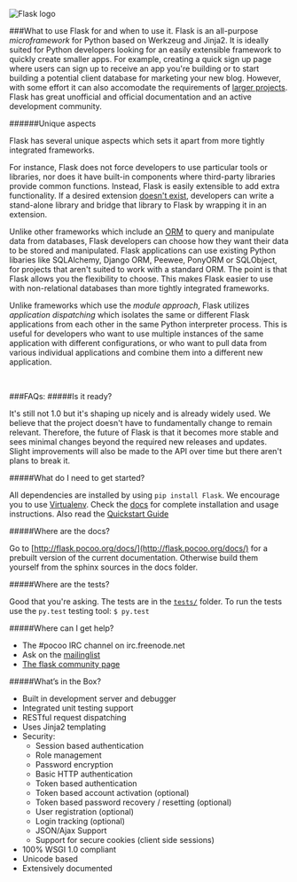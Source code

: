 
![Flask logo](http://flask.pocoo.org/static/logo/flask.svg)



###What to use Flask for and when to use it.
Flask is an all-purpose *microframework* for Python based on Werkzeug and Jinja2. It is ideally suited for Python developers looking for an easily extensible framework to quickly create smaller apps. For example, creating a quick sign up page where users can sign up to receive an app you're building or to start building a potential client database for marketing your new blog. However, with some effort it can also accomodate the requirements of [larger projects](https://github.com/mitsuhiko/flask/wiki/Large-app-how-to). Flask has great unofficial and official documentation and an active development community. 

######Unique aspects 

Flask has several unique aspects which sets it apart from more tightly integrated frameworks. 

For instance, Flask does not force developers to use particular tools or libraries, nor does it have built-in components where third-party libraries provide common functions. Instead, Flask is easily extensible to add extra functionality. If a desired extension [doesn't exist](http://flask.pocoo.org/extensions/), developers can write a stand-alone library and bridge that library to Flask by wrapping it in an extension.  
 
Unlike other frameworks which include an [ORM](https://en.wikipedia.org/wiki/Object-relational_mapping) to query and manipulate data from databases, Flask developers can choose how they want their data to be stored and manipulated. Flask applications can use existing Python libaries like SQLAlchemy, Django ORM, Peewee, PonyORM or SQLObject, for projects that aren't suited to work with a standard ORM. The point is that Flask allows you the flexibility to choose. This makes Flask easier to use with non-relational databases than more tightly integrated frameworks. 

Unlike frameworks which use the *module approach*, Flask utilizes *application dispatching* which isolates the same or different Flask applications from each other in the same Python interpreter process. This is useful for developers who want to use multiple instances of the same application with different configurations, or who want to pull data from various individual applications and combine them into a different new application. 

<br>

###FAQs:
#####Is it ready?

It's still not 1.0 but it's shaping up nicely and is already widely used. We believe that the project doesn't have to fundamentally change to remain relevant. Therefore, the future of Flask is that it becomes more stable and sees minimal changes beyond the required new releases and updates. Slight improvements will also be made to the API over time but there aren't plans to break it.
 
#####What do I need to get started?

 All dependencies are installed by using `pip install Flask`. We encourage you to use [Virtualenv](https://virtualenv.pypa.io/en/latest/). Check the [docs](flask.pocoo.org/docs/installation/) for complete installation and usage instructions. Also read the [Quickstart Guide](flask.pocoo.org/docs/quickstart/)

#####Where are the docs?

Go to [http://flask.pocoo.org/docs/](http://flask.pocoo.org/docs/) for a prebuilt version of the current documentation. Otherwise build them yourself from the sphinx sources in the docs folder.

#####Where are the tests?

Good that you're asking.  The tests are in the [`tests/`](https://github.com/mitsuhiko/flask/tree/master/tests) folder.  To run the tests use the `py.test` testing tool: `$ py.test`

#####Where can I get help?
- The #pocoo IRC channel on irc.freenode.net
-  Ask on the [mailinglist](http://flask.pocoo.org/mailinglist/)
- [The flask community page ](http://flask.pocoo.org/community/)


#####What’s in the Box?
- Built in development server and debugger
- Integrated unit testing support
- RESTful request dispatching
- Uses Jinja2 templating
- Security:
  - Session based authentication
  - Role management
  - Password encryption
  - Basic HTTP authentication
  - Token based authentication
  - Token based account activation (optional)
  - Token based password recovery / resetting (optional)
  - User registration (optional)
  - Login tracking (optional)
  - JSON/Ajax Support
  - Support for secure cookies (client side sessions)
- 100% WSGI 1.0 compliant
- Unicode based
- Extensively documented

